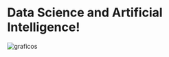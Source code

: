 # Data Science and Artificial Intelligence!


![graficos](https://user-images.githubusercontent.com/83739628/129288679-b1c16e3a-d079-4ef4-9b1c-f1bd894ef185.png)

